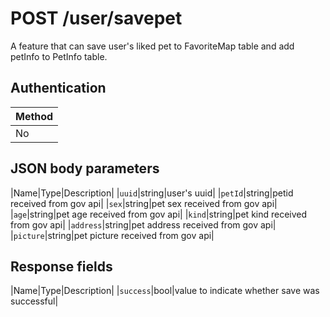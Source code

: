# POST /user/savepet
A feature that can save user's liked pet to FavoriteMap table and add petInfo to PetInfo table.   

## Authentication
|Method|
|-|
|No|

## JSON body parameters

|Name|Type|Description|
|`uuid`|string|user's uuid|
|`petId`|string|petid received from gov api|
|`sex`|string|pet sex received from gov api|
|`age`|string|pet age received from gov api|
|`kind`|string|pet kind received from gov api|
|`address`|string|pet address received from gov api|
|`picture`|string|pet picture received from gov api|

## Response fields

|Name|Type|Description|
|`success`|bool|value to indicate whether save was successful|
